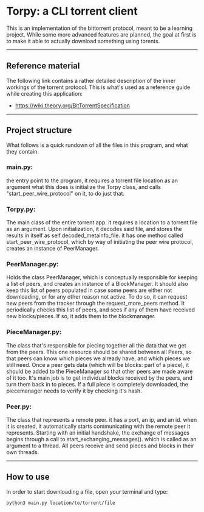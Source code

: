 # Torpy: a CLI torrent client

This is an implementation of the bittorrent protocol, meant to be a learning project.
While some more advanced features are planned, the goal at first is to make it able to actually download something using torents.
___ 


## Reference material
The following link contains a rather detailed description of the inner workings of the torrent protocol. This is what's used as a reference guide while creating this application:

- https://wiki.theory.org/BitTorrentSpecification

___ 


## Project structure
What follows is a quick rundown of all the files in this program, and what they contain.

### main.py: 
the entry point to the program, it requires a torrent file location as an argument
what this does is initialize the Torpy class, and calls "start_peer_wire_protocol" on it, to do just that.

### Torpy.py: 
The main class of the entire torrent app. it requires a location to a torrent file as an argument. Upon
initialization, it decodes said file, and stores the results in itself as self.decoded_metainfo_file.
it has one method called start_peer_wire_protocol, which by way of initiating the peer wire protocol, creates 
an instance of PeerManager.

### PeerManager.py:
Holds the class PeerManager, which is conceptually responsible for keeping a list of peers, and creates an instance of a BlockManager. It should also keep this list of peers populated in case some peers are either not downloading, or for any other reason not active. To do so, it can request new peers from the tracker through the request_more_peers method.
It periodically checks this list of peers, and sees if any of them have received new blocks/pieces. If so, it adds them to the blockmanager.

### PieceManager.py:
The class that's responsible for piecing together all the data that we get from the peers. This one resource should be shared between all Peers, so that peers can know which pieces we already have, and which pieces we still need. Once a peer gets data (which will be blocks: part of a piece), it should be added to the PieceManager so that other peers are made aware of it too.
It's main job is to get individual blocks received by the peers, and turn them back in to pieces. If a full piece is completely downloaded, the piecemanager needs to verify it by checking it's  hash.

### Peer.py:
The class that represents a remote peer. it has a port, an ip, and an id. when it is created, it automatically starts communicating with the remote peer it represents. Starting with an initial handshake, the exchange of messages begins through a call to start_exchanging_messages(). 
which is called as an argument to a thread. All peers receive and send pieces and blocks in their own threads.

___

## How to use
In order to start downloading a file, open your terminal and type:

```
python3 main.py location/to/torrent/file
```